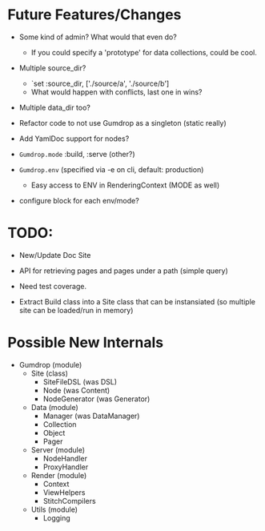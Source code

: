 # Future Features/Changes
- Some kind of admin? What would that even do?
  - If you could specify a 'prototype' for data collections, could be cool.
- Multiple source_dir?
  - `set :source_dir, ['./source/a', './source/b']
  - What would happen with conflicts, last one in wins?
- Multiple data_dir too?
- Refactor code to not use Gumdrop as a singleton (static really)
- Add YamlDoc support for nodes?


- `Gumdrop.mode` :build, :serve (other?)
- `Gumdrop.env` (specified via -e on cli, default: production)
  - Easy access to ENV in RenderingContext (MODE as well)

- configure block for each env/mode?

# TODO:
- New/Update Doc Site
- API for retrieving pages and pages under a path (simple query)
- Need test coverage.

- Extract Build class into a Site class that can be instansiated (so multiple site can be loaded/run in memory)


# Possible New Internals
- Gumdrop (module)
  - Site (class)
    - SiteFileDSL (was DSL)
    - Node (was Content)
    - NodeGenerator (was Generator)
  - Data (module)
    - Manager (was DataManager)
    - Collection
    - Object
    - Pager
  - Server (module)
    - NodeHandler
    - ProxyHandler
  - Render (module)
    - Context
    - ViewHelpers
    - StitchCompilers
  - Utils (module)
    - Logging
